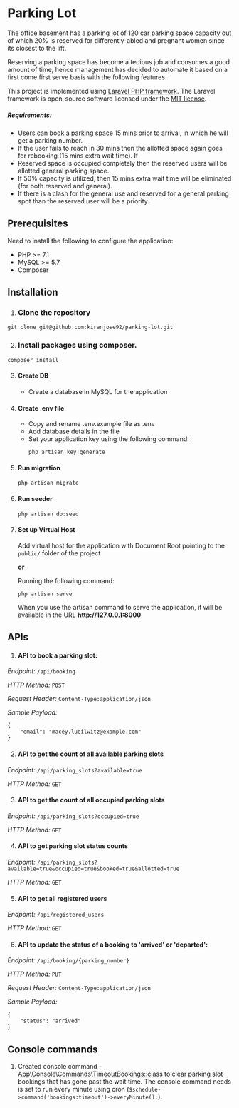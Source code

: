 # Parking Lot

The office basement has a parking lot of 120 car parking space capacity out of which 20% is reserved for differently-abled and pregnant women since its
closest to the lift.

Reserving a parking space has become a tedious job and consumes a good amount of time, hence management has decided to
automate it based on a first come first serve basis with the following features.

This project is implemented using [Laravel PHP framework](https://laravel.com). The Laravel framework is open-source software licensed under the [MIT license](https://opensource.org/licenses/MIT).

##### Requirements:
* Users can book a parking space 15 mins prior to arrival, in which he will get a parking number.
* If the user fails to reach in 30 mins then the allotted space again goes for rebooking (15 mins extra wait time). If
* Reserved space is occupied completely then the reserved users will be allotted general parking space.
* If 50% capacity is utilized, then 15 mins extra wait time will be eliminated (for both reserved and general).
* If there is a clash for the general use and reserved for a general parking spot than the reserved user will be a priority.

## Prerequisites
Need to install the following to configure the application:
* PHP >= 7.1
* MySQL >= 5.7
* Composer

## Installation
1. ### Clone the repository
```
git clone git@github.com:kiranjose92/parking-lot.git
```
2. ### Install packages using composer.
```
composer install
```
3. #### Create DB
    * Create a database in MySQL for the application

4. #### Create .env file
    * Copy and rename .env.example file as .env
    * Add database details in the file
    * Set your application key using the following command:
        ```
        php artisan key:generate
        ```

5. #### Run migration
    ```
    php artisan migrate
    ```

6.  #### Run seeder
    ```
    php artisan db:seed
    ```
7. #### Set up Virtual Host

    Add virtual host for the application with Document Root pointing to 
    the `public/` folder of the project

    **or**

    Running the following command:
    ```
    php artisan serve
    ```
    When you use the artisan command to serve the application, it will be available in the URL **http://127.0.0.1:8000**

## APIs

1. #### API to book a parking slot:

*Endpoint:* `/api/booking`

*HTTP Method:* `POST`

*Request Header:* `Content-Type:application/json`

*Sample Payload:*
```
{
	"email": "macey.lueilwitz@example.com"
}
```


2. #### API to get the count of all available parking slots

*Endpoint:* `/api/parking_slots?available=true`

*HTTP Method:* `GET`


3. #### API to get the count of all occupied parking slots

*Endpoint:* `/api/parking_slots?occupied=true`

*HTTP Method:* `GET`


4. #### API to get parking slot status counts 

*Endpoint:* `/api/parking_slots?available=true&occupied=true&booked=true&allotted=true`

*HTTP Method:* `GET`


5. #### API to get all registered users

*Endpoint:* `/api/registered_users`

*HTTP Method:* `GET`


6. #### API to update the status of a booking to 'arrived' or 'departed':

*Endpoint:* `/api/booking/{parking_number}`

*HTTP Method:* `PUT`

*Request Header:* `Content-Type:application/json`

*Sample Payload:*
```
{
	"status": "arrived"
}
```


## Console commands

1. Created console command - [App\Console\Commands\TimeoutBookings::class](https://github.com/kiranjose92/parking-lot/blob/master/app/Console/Commands/TimeoutBookings.php) to clear parking slot bookings that has gone past the wait time. The console command needs is set to run every minute using cron (`$schedule->command('bookings:timeout')->everyMinute();`).
